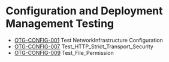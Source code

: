 # Configuration and Deployment Management Testing
- [OTG-CONFIG-001]() Test NetworkInfrastructure Configuration
- [OTG-CONFIG-007]() Test_HTTP_Strict_Transport_Security
- [OTG-CONFIG-009]() Test_File_Permission